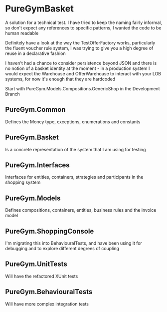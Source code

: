 # PureGymBasket
A solution for a technical test. I have tried to keep the naming fairly informal, so don't expect any references to specific patterns, I wanted the code to be human readable

Definitely have a look at the way the TestOfferFactory works, particularly the fluent voucher rule system, I was trying to give you a high degree of reuse in a declarative fashion

I haven't had a chance to consider persistence beyond JSON and there is no notion of a basket identity at the moment - in a production system I would expect the Warehouse and OfferWarehouse to interact with your LOB systems, 
for now it's enough that they are hardcoded

Start with PureGym.Models.Compositions.GenericShop in the Development Branch

## PureGym.Common 
Defines the Money type, exceptions, enumerations and constants

## PureGym.Basket
Is a concrete representation of the system that I am using for testing

## PureGym.Interfaces
Interfaces for entities, containers, strategies and participants in the shopping system

## PureGym.Models
Defines compositions, containers, entities, business rules and the invoice model

## PureGym.ShoppingConsole
I'm migrating this into BehaviouralTests, and have been using it for debugging and to explore different degrees of coupling

## PureGym.UnitTests 
Will have the refactored XUnit tests

## PureGym.BehaviouralTests
Will have more complex integration tests
